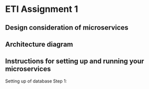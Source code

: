 # ETI Assignment 1

## Design consideration of microservices

## Architecture diagram

## Instructions for setting up and running your microservices
Setting up of database
Step 1: 